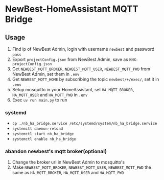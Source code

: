 # NewBest-HomeAssistant MQTT Bridge

## Usage
1. Find ip of NewBest Admin, login with username `newbest` and password `pass`
2. Export `projectConfig.json` from NewBest Admin, save as `KNX-projectConfig.json`
3. Get `NEWBEST_MQTT_BROKER`, `NEWBEST_MQTT_USER`, `NEWBEST_MQTT_PWD` from NewBest Admin, set them in `.env`
4. Get `NEWBEST_MQTT_HOME` by subscribing the topic `newbest/+/exec/`, set it in `.env`
5. Setup mosquitto in your HomeAssistant, set `HA_MQTT_BROKER`, `HA_MQTT_USER` and `HA_MQTT_PWD` in `.env`
6. Exec `uv run main.py` to run

### systemd
- `cp ./nb_ha_bridge.service /etc/systemd/system/nb_ha_bridge.service`
- `systemctl daemon-reload`
- `systemctl start nb_ha_bridge`
- `systemctl enable nb_ha_bridge`

### abandon newbest's mqtt broker(optional)
1. Change the broker url in NewBest Admin to mosquitto's
2. Make `NEWBEST_MQTT_BROKER`, `NEWBEST_MQTT_USER`, `NEWBEST_MQTT_PWD` the same as `HA_MQTT_BROKER`, `HA_MQTT_USER` and `HA_MQTT_PWD`
